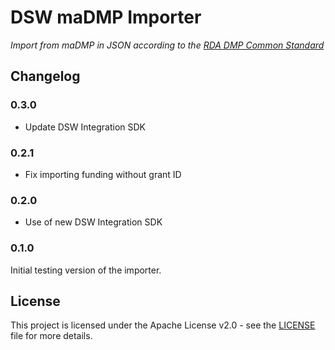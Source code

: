 # DSW maDMP Importer

*Import from maDMP in JSON according to the [RDA DMP Common Standard](https://github.com/RDA-DMP-Common/RDA-DMP-Common-Standard)*

## Changelog

### 0.3.0

- Update DSW Integration SDK

### 0.2.1

- Fix importing funding without grant ID

### 0.2.0

- Use of new DSW Integration SDK

### 0.1.0

Initial testing version of the importer.

## License

This project is licensed under the Apache License v2.0 - see the
[LICENSE](LICENSE) file for more details.
